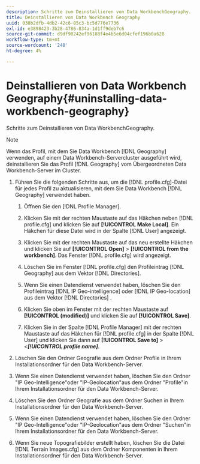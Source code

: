 ```yaml
---
description: Schritte zum Deinstallieren von Data WorkbenchGeography.
title: Deinstallieren von Data Workbench Geography
uuid: 038b2dfb-4db2-42c6-85c3-bc5d776e7736
exl-id: e3898423-3b28-4786-834a-1d1ff9deb7c6
source-git-commit: d9df90242ef96188f4e4b5e6d04cfef196b0a628
workflow-type: tm+mt
source-wordcount: '248'
ht-degree: 4%

---
```


# Deinstallieren von Data Workbench Geography{#uninstalling-data-workbench-geography}

Schritte zum Deinstallieren von Data WorkbenchGeography.

>[!NOTE]
>
>Wenn das Profil, mit dem Sie Data Workbench [!DNL Geography] verwenden, auf einem Data Workbench-Servercluster ausgeführt wird, deinstallieren Sie das Profil [!DNL Geography] vom Übergeordneten Data Workbench-Server im Cluster.

1. Führen Sie die folgenden Schritte aus, um die [!DNL profile.cfg]-Datei für jedes Profil zu aktualisieren, mit dem Sie Data Workbench [!DNL Geography] verwendet haben.

   1. Öffnen Sie den [!DNL Profile Manager].
   1. Klicken Sie mit der rechten Maustaste auf das Häkchen neben [!DNL profile.cfg] und klicken Sie auf **[!UICONTROL Make Local]**. Ein Häkchen für diese Datei wird in der Spalte [!DNL User] angezeigt.

   1. Klicken Sie mit der rechten Maustaste auf das neu erstellte Häkchen und klicken Sie auf **[!UICONTROL Open]** > **[!UICONTROL from the workbench]**. Das Fenster [!DNL profile.cfg] wird angezeigt.

   1. Löschen Sie im Fenster [!DNL profile.cfg] den Profileintrag [!DNL Geography] aus dem Vektor [!DNL Directories].

   1. Wenn Sie einen Datendienst verwendet haben, löschen Sie den Profileintrag [!DNL IP Geo-intelligence] oder [!DNL IP Geo-location] aus dem Vektor [!DNL Directories] .

   1. Klicken Sie oben im Fenster mit der rechten Maustaste auf **[!UICONTROL (modified)]** und klicken Sie auf **[!UICONTROL Save]**.

   1. Klicken Sie in der Spalte [!DNL Profile Manager] mit der rechten Maustaste auf das Häkchen für [!DNL profile.cfg] in der Spalte [!DNL User] und klicken Sie dann auf **[!UICONTROL Save to]** > *&lt;**[!UICONTROL profile name]***.

1. Löschen Sie den Ordner Geografie aus dem Ordner Profile in Ihrem Installationsordner für den Data Workbench-Server.
1. Wenn Sie einen Datendienst verwendet haben, löschen Sie den Ordner &quot;IP Geo-Intelligence&quot;oder &quot;IP-Geolocation&quot;aus dem Ordner &quot;Profile&quot;in Ihrem Installationsordner für den Data Workbench-Server.
1. Löschen Sie den Ordner Geografie aus dem Ordner Suchen in Ihrem Installationsordner für den Data Workbench-Server.
1. Wenn Sie einen Datendienst verwendet haben, löschen Sie den Ordner &quot;IP Geo-Intelligence&quot;oder &quot;IP-Geolocation&quot;aus dem Ordner &quot;Suchen&quot;in Ihrem Installationsordner für den Data Workbench-Server.
1. Wenn Sie neue Topografiebilder erstellt haben, löschen Sie die Datei [!DNL Terrain Images.cfg] aus dem Ordner Komponenten in Ihrem Installationsordner für den Data Workbench-Server.

